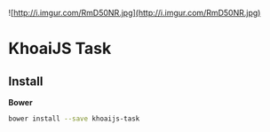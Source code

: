 ![http://i.imgur.com/RmD50NR.jpg](http://i.imgur.com/RmD50NR.jpg)

# KhoaiJS Task

## Install

**Bower**

```bash
bower install --save khoaijs-task
```